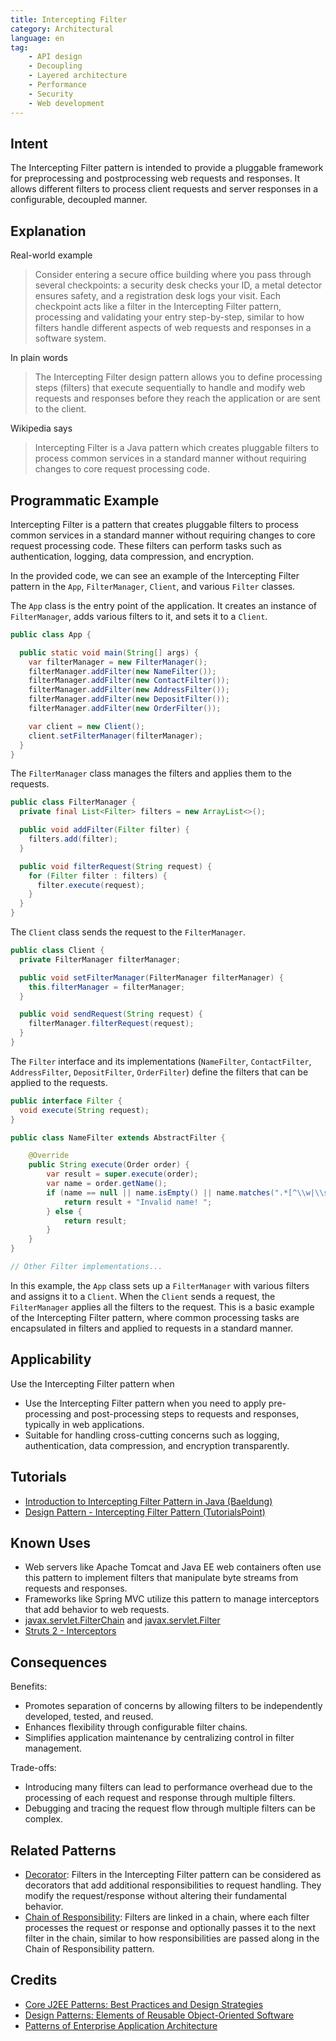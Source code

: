 ```yaml
---
title: Intercepting Filter
category: Architectural
language: en
tag:
    - API design
    - Decoupling
    - Layered architecture
    - Performance
    - Security
    - Web development
---
```


## Intent

The Intercepting Filter pattern is intended to provide a pluggable framework for preprocessing and postprocessing web requests and responses. It allows different filters to process client requests and server responses in a configurable, decoupled manner.

## Explanation

Real-world example

> Consider entering a secure office building where you pass through several checkpoints: a security desk checks your ID, a metal detector ensures safety, and a registration desk logs your visit. Each checkpoint acts like a filter in the Intercepting Filter pattern, processing and validating your entry step-by-step, similar to how filters handle different aspects of web requests and responses in a software system.

In plain words

> The Intercepting Filter design pattern allows you to define processing steps (filters) that execute sequentially to handle and modify web requests and responses before they reach the application or are sent to the client.

Wikipedia says

> Intercepting Filter is a Java pattern which creates pluggable filters to process common services in a standard manner without requiring changes to core request processing code.

## Programmatic Example

Intercepting Filter is a pattern that creates pluggable filters to process common services in a standard manner without requiring changes to core request processing code. These filters can perform tasks such as authentication, logging, data compression, and encryption.

In the provided code, we can see an example of the Intercepting Filter pattern in the `App`, `FilterManager`, `Client`, and various `Filter` classes.

The `App` class is the entry point of the application. It creates an instance of `FilterManager`, adds various filters to it, and sets it to a `Client`.

```java
public class App {

  public static void main(String[] args) {
    var filterManager = new FilterManager();
    filterManager.addFilter(new NameFilter());
    filterManager.addFilter(new ContactFilter());
    filterManager.addFilter(new AddressFilter());
    filterManager.addFilter(new DepositFilter());
    filterManager.addFilter(new OrderFilter());

    var client = new Client();
    client.setFilterManager(filterManager);
  }
}
```

The `FilterManager` class manages the filters and applies them to the requests.

```java
public class FilterManager {
  private final List<Filter> filters = new ArrayList<>();

  public void addFilter(Filter filter) {
    filters.add(filter);
  }

  public void filterRequest(String request) {
    for (Filter filter : filters) {
      filter.execute(request);
    }
  }
}
```

The `Client` class sends the request to the `FilterManager`.

```java
public class Client {
  private FilterManager filterManager;

  public void setFilterManager(FilterManager filterManager) {
    this.filterManager = filterManager;
  }

  public void sendRequest(String request) {
    filterManager.filterRequest(request);
  }
}
```

The `Filter` interface and its implementations (`NameFilter`, `ContactFilter`, `AddressFilter`, `DepositFilter`, `OrderFilter`) define the filters that can be applied to the requests.

```java
public interface Filter {
  void execute(String request);
}

public class NameFilter extends AbstractFilter {

    @Override
    public String execute(Order order) {
        var result = super.execute(order);
        var name = order.getName();
        if (name == null || name.isEmpty() || name.matches(".*[^\\w|\\s]+.*")) {
            return result + "Invalid name! ";
        } else {
            return result;
        }
    }
}

// Other Filter implementations...
```

In this example, the `App` class sets up a `FilterManager` with various filters and assigns it to a `Client`. When the `Client` sends a request, the `FilterManager` applies all the filters to the request. This is a basic example of the Intercepting Filter pattern, where common processing tasks are encapsulated in filters and applied to requests in a standard manner.

## Applicability

Use the Intercepting Filter pattern when

* Use the Intercepting Filter pattern when you need to apply pre-processing and post-processing steps to requests and responses, typically in web applications.
* Suitable for handling cross-cutting concerns such as logging, authentication, data compression, and encryption transparently.

## Tutorials

* [Introduction to Intercepting Filter Pattern in Java (Baeldung)](https://www.baeldung.com/intercepting-filter-pattern-in-java)
* [Design Pattern - Intercepting Filter Pattern (TutorialsPoint)](http://www.tutorialspoint.com/design_pattern/intercepting_filter_pattern.htm)

## Known Uses

* Web servers like Apache Tomcat and Java EE web containers often use this pattern to implement filters that manipulate byte streams from requests and responses.
* Frameworks like Spring MVC utilize this pattern to manage interceptors that add behavior to web requests.
* [javax.servlet.FilterChain](https://tomcat.apache.org/tomcat-8.0-doc/servletapi/javax/servlet/FilterChain.html) and [javax.servlet.Filter](https://tomcat.apache.org/tomcat-8.0-doc/servletapi/javax/servlet/Filter.html)
* [Struts 2 - Interceptors](https://struts.apache.org/core-developers/interceptors.html)

## Consequences

Benefits:

* Promotes separation of concerns by allowing filters to be independently developed, tested, and reused.
* Enhances flexibility through configurable filter chains.
* Simplifies application maintenance by centralizing control in filter management.

Trade-offs:

* Introducing many filters can lead to performance overhead due to the processing of each request and response through multiple filters.
* Debugging and tracing the request flow through multiple filters can be complex.

## Related Patterns

* [Decorator](https://java-design-patterns.com/patterns/decorator/): Filters in the Intercepting Filter pattern can be considered as decorators that add additional responsibilities to request handling. They modify the request/response without altering their fundamental behavior.
* [Chain of Responsibility](https://java-design-patterns.com/patterns/chain-of-responsibility/): Filters are linked in a chain, where each filter processes the request or response and optionally passes it to the next filter in the chain, similar to how responsibilities are passed along in the Chain of Responsibility pattern.

## Credits

* [Core J2EE Patterns: Best Practices and Design Strategies](https://amzn.to/4cAbDap)
* [Design Patterns: Elements of Reusable Object-Oriented Software](https://amzn.to/3w0pvKI)
* [Patterns of Enterprise Application Architecture](https://amzn.to/3WfKBPR)
